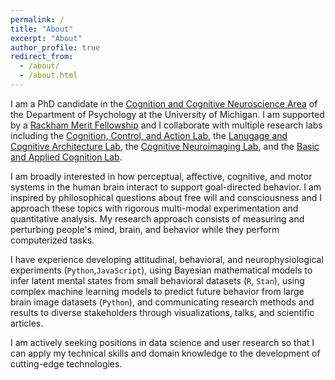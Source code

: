 ```yaml
---
permalink: /
title: "About"
excerpt: "About"
author_profile: true
redirect_from: 
  - /about/
  - /about.html
---
```



I am a PhD candidate in the [Cognition and Cognitive Neuroscience Area](https://lsa.umich.edu/psych/program-areas/cognition-and-cognitive-neuroscience.html) of the Department of Psychology at the University of Michigan. I am supported by a [Rackham Merit Fellowship](https://rackham.umich.edu/funding/funding-types/rackham-merit-fellowship-program/) and I collaborate with multiple research labs including the [Cognition, Control, and Action Lab](https://sites.lsa.umich.edu/tarazlee-lab/), the [Lanugage and Cognitive Architecture Lab](http://www-personal.umich.edu/~rickl/), the [Cognitive Neuroimaging Lab](https://sites.lsa.umich.edu/jonides-lab/), and the [Basic and Applied Cognition Lab](https://sites.lsa.umich.edu/shah-lab/). 

I am broadly interested in how perceptual, affective, cognitive, and motor systems in the human brain interact to support goal-directed behavior. I am inspired by philosophical questions about free will and consciousness and I approach these topics with rigorous multi-modal experimentation and quantitative analysis. My research approach consists of measuring and perturbing people's mind, brain, and behavior while they perform computerized tasks. 

I have experience developing attitudinal, behavioral, and neurophysiological experiments (`Python`,`JavaScript`), using Bayesian mathematical models to infer latent mental states from small behavioral datasets (`R`, `Stan`), using complex machine learning models to predict future behavior from large brain image datasets (`Python`), and communicating research methods and results to diverse stakeholders through visualizations, talks, and scientific articles.   

I am actively seeking positions in data science and user research so that I can apply my technical skills and domain knowledge to the development of cutting-edge technologies. 
